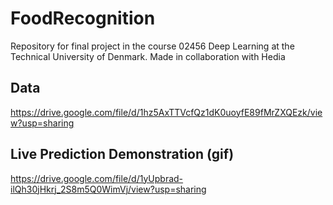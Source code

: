 # FoodRecognition
Repository for final project in the course 02456 Deep Learning at the Technical University of Denmark. Made in collaboration with Hedia

## Data
https://drive.google.com/file/d/1hz5AxTTVcfQz1dK0uoyfE89fMrZXQEzk/view?usp=sharing 

## Live Prediction Demonstration (gif)
https://drive.google.com/file/d/1yUpbrad-ilQh30jHkrj_2S8m5Q0WimVj/view?usp=sharing
